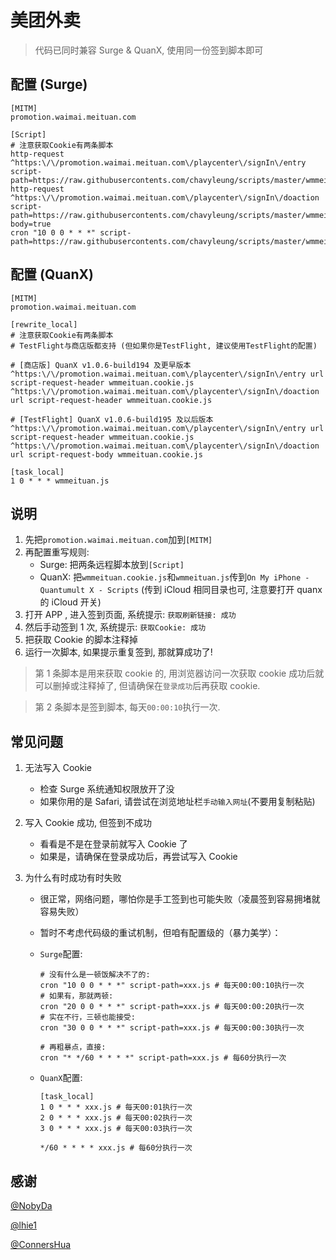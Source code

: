 # 美团外卖

> 代码已同时兼容 Surge & QuanX, 使用同一份签到脚本即可

## 配置 (Surge)

```properties
[MITM]
promotion.waimai.meituan.com

[Script]
# 注意获取Cookie有两条脚本
http-request ^https:\/\/promotion.waimai.meituan.com\/playcenter\/signIn\/entry script-path=https://raw.githubusercontents.com/chavyleung/scripts/master/wmmeituan/wmmeituan.cookie.js
http-request ^https:\/\/promotion.waimai.meituan.com\/playcenter\/signIn\/doaction script-path=https://raw.githubusercontents.com/chavyleung/scripts/master/wmmeituan/wmmeituan.cookie.js,requires-body=true
cron "10 0 0 * * *" script-path=https://raw.githubusercontents.com/chavyleung/scripts/master/wmmeituan/wmmeituan.js
```

## 配置 (QuanX)

```properties
[MITM]
promotion.waimai.meituan.com

[rewrite_local]
# 注意获取Cookie有两条脚本
# TestFlight与商店版都支持 (但如果你是TestFlight, 建议使用TestFlight的配置)

# [商店版] QuanX v1.0.6-build194 及更早版本
^https:\/\/promotion.waimai.meituan.com\/playcenter\/signIn\/entry url script-request-header wmmeituan.cookie.js
^https:\/\/promotion.waimai.meituan.com\/playcenter\/signIn\/doaction url script-request-header wmmeituan.cookie.js

# [TestFlight] QuanX v1.0.6-build195 及以后版本
^https:\/\/promotion.waimai.meituan.com\/playcenter\/signIn\/entry url script-request-header wmmeituan.cookie.js
^https:\/\/promotion.waimai.meituan.com\/playcenter\/signIn\/doaction url script-request-body wmmeituan.cookie.js

[task_local]
1 0 * * * wmmeituan.js
```

## 说明

1. 先把`promotion.waimai.meituan.com`加到`[MITM]`
2. 再配置重写规则:
   - Surge: 把两条远程脚本放到`[Script]`
   - QuanX: 把`wmmeituan.cookie.js`和`wmmeituan.js`传到`On My iPhone - Quantumult X - Scripts` (传到 iCloud 相同目录也可, 注意要打开 quanx 的 iCloud 开关)
3. 打开 APP , 进入签到页面, 系统提示: `获取刷新链接: 成功`
4. 然后手动签到 1 次, 系统提示: `获取Cookie: 成功`
5. 把获取 Cookie 的脚本注释掉
6. 运行一次脚本, 如果提示重复签到, 那就算成功了!

> 第 1 条脚本是用来获取 cookie 的, 用浏览器访问一次获取 cookie 成功后就可以删掉或注释掉了, 但请确保在`登录成功`后再获取 cookie.

> 第 2 条脚本是签到脚本, 每天`00:00:10`执行一次.

## 常见问题

1. 无法写入 Cookie

   - 检查 Surge 系统通知权限放开了没
   - 如果你用的是 Safari, 请尝试在浏览地址栏`手动输入网址`(不要用复制粘贴)

2. 写入 Cookie 成功, 但签到不成功

   - 看看是不是在登录前就写入 Cookie 了
   - 如果是，请确保在登录成功后，再尝试写入 Cookie

3. 为什么有时成功有时失败

   - 很正常，网络问题，哪怕你是手工签到也可能失败（凌晨签到容易拥堵就容易失败）
   - 暂时不考虑代码级的重试机制，但咱有配置级的（暴力美学）：

   - `Surge`配置:

     ```properties
     # 没有什么是一顿饭解决不了的:
     cron "10 0 0 * * *" script-path=xxx.js # 每天00:00:10执行一次
     # 如果有，那就两顿:
     cron "20 0 0 * * *" script-path=xxx.js # 每天00:00:20执行一次
     # 实在不行，三顿也能接受:
     cron "30 0 0 * * *" script-path=xxx.js # 每天00:00:30执行一次

     # 再粗暴点，直接:
     cron "* */60 * * * *" script-path=xxx.js # 每60分执行一次
     ```

   - `QuanX`配置:

     ```properties
     [task_local]
     1 0 * * * xxx.js # 每天00:01执行一次
     2 0 * * * xxx.js # 每天00:02执行一次
     3 0 * * * xxx.js # 每天00:03执行一次

     */60 * * * * xxx.js # 每60分执行一次
     ```

## 感谢

[@NobyDa](https://github.com/NobyDa)

[@lhie1](https://github.com/lhie1)

[@ConnersHua](https://github.com/ConnersHua)
